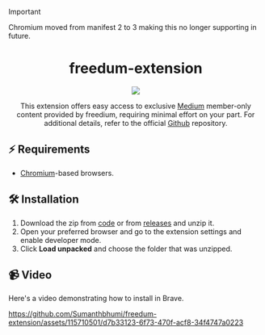 > [!IMPORTANT]
> Chromium moved from manifest 2 to 3 making this no longer supporting in future.
<h1 align="center">freedum-extension</h1>

<p align="center">
  <a href="https://github.com/Sumanthbhumi/freedum/releases"><img src="https://img.shields.io/badge/release-1.0.0-8bd5ca?style=for-the-badge&logo=gitbook&color=8bd5ca&logoColor=D9E0EE&labelColor=302D41"></a>
</p>

<p align="center">
This extension offers easy access to exclusive <a href="https://medium.com/">Medium</a> member-only content provided by freedium, requiring minimal effort on your part. For additional details, refer to the official <a href="https://github.com/Freedium-cfd/web">Github</a> repository.
</p>

## ⚡ Requirements
  - [Chromium](https://alternativeto.net/category/browsers/chromium-based/)-based browsers.
    
## 🛠️ Installation
   1. Download the zip from <a href="https://github.com/Sumanthbhumi/freedum/archive/refs/heads/main.zip">code</a> or from <a href="https://github.com/Sumanthbhumi/freedum/releases">releases</a> and unzip it.
   2. Open your preferred browser and go to the extension settings and enable developer mode.
   3. Click **Load unpacked** and choose the folder that was unzipped.
      
## 📹 Video
   Here's a video demonstrating how to install in Brave.
   
https://github.com/Sumanthbhumi/freedum-extension/assets/115710501/d7b33123-6f73-470f-acf8-34f4747a0223


